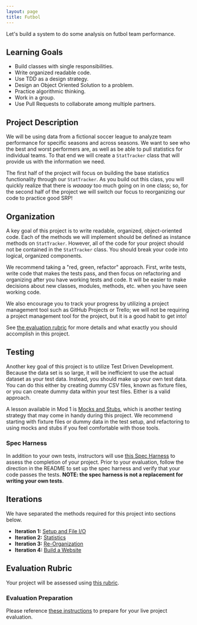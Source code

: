 ```yaml
---
layout: page
title: Futbol
---
```


Let's build a system to do some analysis on futbol team performance.

## Learning Goals

* Build classes with single responsibilities.
* Write organized readable code.
* Use TDD as a design strategy.
* Design an Object Oriented Solution to a problem.
* Practice algorithmic thinking.
* Work in a group.
* Use Pull Requests to collaborate among multiple partners.

## Project Description

We will be using data from a fictional soccer league to analyze team performance for specific seasons and across seasons. We want to see who the best and worst performers are, as well as be able to pull statistics for individual teams. To that end we will create a `StatTracker` class that will provide us with the information we need.

The first half of the project will focus on building the base statistics functionality through our `StatTracker`.  As you build out this class, you will quickly realize that there is *waaaay* too much going on in one class; so, for the second half of the project we will switch our focus to reorganizing our code to practice good SRP!

## Organization

A key goal of this project is to write readable, organized, object-oriented code. Each of the methods we will implement should be defined as instance methods on `StatTracker`. However, all of the code for your project should not be contained in the `StatTracker` class. You should break your code into logical, organized components.

We recommend taking a "red, green, refactor" approach. First, write tests, write code that makes the tests pass, and then focus on refactoring and organizing after you have working tests and code. It will be easier to make decisions about new classes, modules, methods, etc. when you have seen working code.

We also encourage you to track your progress by utilizing a project management tool such as GitHub Projects or Trello; we will not be requiring a project management tool for the project, but it is a good habit to get into!

See [the evaluation rubric](./rubric) for more details and what exactly you should accomplish in this project.

## Testing

Another key goal of this project is to utilize Test Driven Development. Because the data set is so large, it will be inefficient to use the actual dataset as your test data. Instead, you should make up your own test data. You can do this either by creating dummy CSV files, known as fixture files, or you can create dummy data within your test files. Either is a valid approach.

A lesson available in Mod 1 is [Mocks and Stubs](../../lessons/mocks_stubs), which is another testing strategy that may come in handy during this project. We recommend starting with fixture files or dummy data in the test setup, and refactoring to using mocks and stubs if you feel comfortable with those tools.

### Spec Harness

In addition to your own tests, instructors will use [this Spec Harness](https://github.com/turingschool-examples/futbol_spec_harness) to assess the completion of your project. Prior to your evaluation, follow the direction in the README to set up the spec harness and verify that your code passes the tests. **NOTE: the spec harness is not a replacement for writing your own tests**.

## Iterations

We have separated the methods required for this project into sections below.

* **Iteration 1:** [Setup and File I/O](./iterations/file_io)
* **Iteration 2:** [Statistics](./iterations/statistics)
* **Iteration 3:** [Re-Organization](./iterations/reorganization)
* **Iteration 4:** [Build a Website](./iterations/website)

## Evaluation Rubric

Your project will be assessed using [this rubric](./rubric).

### Evaluation Preparation
Please reference [these instructions](./evaluation) to prepare for your live project evaluation.
